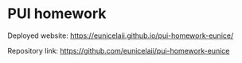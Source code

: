 # PUI homework

Deployed website: https://eunicelaii.github.io/pui-homework-eunice/

Repository link: https://github.com/eunicelaii/pui-homework-eunice
